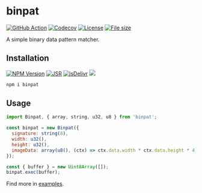 # binpat

[![GitHub Action](https://img.shields.io/github/actions/workflow/status/weizhenye/binpat/ci.yml?logo=github)](https://github.com/weizhenye/binpat/actions)
[![Codecov](https://img.shields.io/codecov/c/gh/weizhenye/binpat?logo=codecov)](https://codecov.io/gh/weizhenye/binpat)
[![License](https://img.shields.io/npm/l/binpat)](https://github.com/weizhenye/binpat/blob/master/LICENSE)
[![File size](https://img.shields.io/bundlephobia/minzip/binpat)](https://bundlephobia.com/result?p=binpat)

A simple binary data pattern matcher.

## Installation

[![NPM Version](https://img.shields.io/npm/v/binpat?logo=npm)](https://www.npmjs.com/package/binpat)
[![JSR](https://jsr.io/badges/@aho/binpat)](https://jsr.io/@aho/binpat)
[![jsDelivr](https://img.shields.io/jsdelivr/npm/hm/binpat?logo=jsdelivr)](https://www.jsdelivr.com/package/npm/binpat)
[![](https://img.shields.io/badge/unpkg-555?logo=unpkg)](https://unpkg.com/binpat/)

```bash
npm i binpat
```

## Usage

```js
import Binpat, { array, string, u32, u8 } from 'binpat';

const binpat = new Binpat({
  signature: string(8),
  width: u32(),
  height: u32(),
  imageData: array(u8(), (ctx) => ctx.data.width * ctx.data.height * 4),
});

const { buffer } = new Uint8Array([]);
binpat.exec(buffer);
```

Find more in [examples](./examples/).
